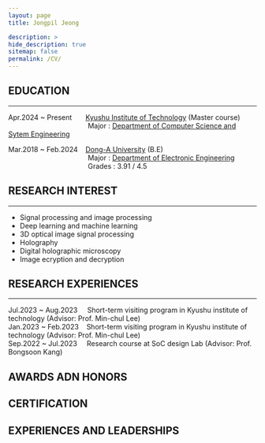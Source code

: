 ```yaml
---
layout: page
title: Jongpil Jeong

description: >
hide_description: true
sitemap: false
permalink: /CV/
---
```

## EDUCATION
***
Apr.2024 ~ Present&nbsp;&nbsp;&nbsp;&nbsp;&nbsp;&nbsp;&nbsp;[Kyushu Institute of Technology](https://www.kyutech.ac.jp) (Master course)<br/>
&nbsp;&nbsp;&nbsp;&nbsp;&nbsp;&nbsp;&nbsp;&nbsp;&nbsp;&nbsp;&nbsp;&nbsp;&nbsp;&nbsp;&nbsp;&nbsp;&nbsp;&nbsp;&nbsp;&nbsp;&nbsp;&nbsp;&nbsp;&nbsp;&nbsp;&nbsp;&nbsp;&nbsp;&nbsp;&nbsp;&nbsp;&nbsp;&nbsp;&nbsp;&nbsp;&nbsp;&nbsp;&nbsp;&nbsp;&nbsp;&nbsp;Major : [Department of Computer Science and Sytem Engineering](https://www.iizuka.kyutech.ac.jp)

Mar.2018 ~ Feb.2024&nbsp;&nbsp;&nbsp;&nbsp;[Dong-A University](https://donga.ac.kr/kor/Main.do) (B.E)<br/>
&nbsp;&nbsp;&nbsp;&nbsp;&nbsp;&nbsp;&nbsp;&nbsp;&nbsp;&nbsp;&nbsp;&nbsp;&nbsp;&nbsp;&nbsp;&nbsp;&nbsp;&nbsp;&nbsp;&nbsp;&nbsp;&nbsp;&nbsp;&nbsp;&nbsp;&nbsp;&nbsp;&nbsp;&nbsp;&nbsp;&nbsp;&nbsp;&nbsp;&nbsp;&nbsp;&nbsp;&nbsp;&nbsp;&nbsp;&nbsp;&nbsp;Major : [Department of Electronic Engineering](https://ee.donga.ac.kr/ee/Main.do)<br/>
&nbsp;&nbsp;&nbsp;&nbsp;&nbsp;&nbsp;&nbsp;&nbsp;&nbsp;&nbsp;&nbsp;&nbsp;&nbsp;&nbsp;&nbsp;&nbsp;&nbsp;&nbsp;&nbsp;&nbsp;&nbsp;&nbsp;&nbsp;&nbsp;&nbsp;&nbsp;&nbsp;&nbsp;&nbsp;&nbsp;&nbsp;&nbsp;&nbsp;&nbsp;&nbsp;&nbsp;&nbsp;&nbsp;&nbsp;&nbsp;&nbsp;Grades : 3.91 / 4.5<br/>

## RESEARCH INTEREST
***
- Signal processing and image processing
- Deep learning and machine learning
- 3D optical image signal processing
- Holography
- Digital holographic microscopy
- Image ecryption and decryption

## RESEARCH EXPERIENCES
***
Jul.2023 ~ Aug.2023&nbsp;&nbsp;&nbsp;&nbsp;&nbsp;Short-term visiting program in Kyushu institute of technology (Advisor: Prof. Min-chul Lee)<br/>
Jan.2023 ~ Feb.2023&nbsp;&nbsp;&nbsp;&nbsp;Short-term visiting program in Kyushu institute of technology (Advisor: Prof. Min-chul Lee)<br/>
Sep.2022 ~ Jul.2023&nbsp;&nbsp;&nbsp;&nbsp;&nbsp;Research course at SoC design Lab (Advisor: Prof. Bongsoon Kang)

## AWARDS ADN HONORS
## CERTIFICATION
## EXPERIENCES AND LEADERSHIPS
